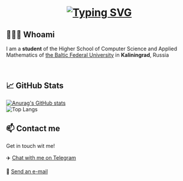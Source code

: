 <h1 align = "center">
<a href="https://git.io/typing-svg"><img src="https://readme-typing-svg.herokuapp.com?font=Fira+Code&size=75&duration=1500&pause=600&color=f8f8f2&background=6272a4&center=true&vCenter=true&multiline=true&width=1920&height=384&lines=Hello+everyone!;My+name+is+Polina+Kiseleva;Welcome+to+my+README" alt="Typing SVG" /></a>
</h1>

## 👩🏼‍💻 Whoami
<p>I am a <b>student</b> of the Higher School of Computer Science and Applied Mathematics of <a href="https://kantiana.ru/" target="_blank">the Baltic Federal University</a> in <b>Kaliningrad</b>, Russia </p>
<br>

## 📈 GitHub Stats

[![Anurag's GitHub stats](https://github-readme-stats.vercel.app/api?username=polinakiseleva&show_icons=true&theme=tokyonight)](https://github.com/polinakiseleva?tab=repositories)
<br>
![Top Langs](https://github-readme-stats.vercel.app/api/top-langs/?username=polinakiseleva&theme=tokyonight&hide=TeX&layout=compact)
<br>


## 📫 Contact me
Get in touch wit me!

✈️ <a href="https://t.me/poli4ka_k">Chat with me on Telegram</a>

:e-mail: <a href="mailto:polinakiseleva4@gmail.com">Send an e-mail</a>
